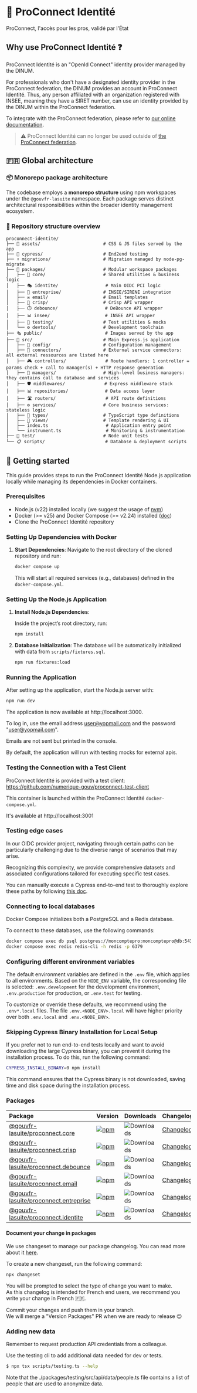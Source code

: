 # 🔑 ProConnect Identité

ProConnect, l'accès pour les pros, validé par l'État

## Why use ProConnect Identité ❓

ProConnect Identité is an "OpenId Connect" identity provider managed by the DINUM.

For professionals who don't have a designated identity provider in the ProConnect federation,
the DINUM provides an account in ProConnect Identité.
Thus, any person affiliated with an organization registered with INSEE, meaning they have a SIRET number, can use an
identity provided by the DINUM within the ProConnect federation.

To integrate with the ProConnect federation, please refer
to [our online documentation](https://github.com/numerique-gouv/proconnect-documentation).

> ⚠️ ProConnect Identité can no longer be used outside of [the ProConnect federation](https://www.proconnect.gouv.fr/).

## 🇫🇷 Global architecture

### 📦 Monorepo package architecture

The codebase employs a **monorepo structure** using npm workspaces under the `@gouvfr-lasuite` namespace.
Each package serves distinct architectural responsibilities within the broader identity management ecosystem.

### 🌳 Repository structure overview

```
proconnect-identite/
├── 📨 assets/                        # CSS & JS files served by the app
├── 🤖 cypress/                       # End2end testing
├── ⬆ migrations/                    # Migration managed by node-pg-migrate
├── 📁 packages/                      # Modular workspace packages
│   ├── 🔧 core/                      # Shared utilities & business logic
│   ├── 🎭 identite/                  # Main OIDC PCI logic
│   ├── 🏢 entreprise/                # INSEE/SIRENE integration
│   ├── ✉️ email/                     # Email templates
│   ├── 💬 crisp/                     # Crisp API wrapper
│   ├── ⏱️ debounce/                  # DeBounce API wrapper
│   ├── 📊 insee/                     # INSEE API wrapper
│   ├── 🧪 testing/                   # Test utilities & mocks
│   └── ⚙️ devtools/                  # Development toolchain
├── 🗞 public/                        # Images served by the app
├── 🚀 src/                           # Main Express.js application
│   ├── 📁 config/                    # Configuration management
│   ├── 🔌 connectors/                # External service connectors: all external ressources are listed here
│   ├── 🎮 controllers/               # Route handlers: 1 controller = params check + call to manager(s) + HTTP response generation
│   ├── 👔 managers/                  # High-level business managers: they contains call to database and services
│   ├── 🛡️ middlewares/               # Express middleware stack
│   ├── 📊 repositories/              # Data access layer
│   ├── 🛣️ routers/                   # API route definitions
│   ├── ⚙️ services/                  # Core business services: stateless logic
│   ├── 📝 types/                     # TypeScript type definitions
│   ├── 🎨 views/                     # Template rendering & UI
│   ├── index.ts                      # Application entry point
│   └── instrument.ts                 # Monitoring & instrumentation
├── 🧪 test/                          # Node unit tests 
└── 📋 scripts/                       # Database & deployment scripts
```

## 🔧 Getting started

This guide provides steps to run the ProConnect Identité Node.js application locally while managing its dependencies in Docker containers.

### Prerequisites

- Node.js (v22) installed locally (we suggest the usage of [nvm](https://github.com/nvm-sh/nvm))
- Docker (>= v25) and Docker Compose (>= v2.24) installed ([doc](https://docs.docker.com/engine/install/))
- Clone the ProConnect Identité repository

### Setting Up Dependencies with Docker

1. **Start Dependencies**: Navigate to the root directory of the cloned repository and run:

   ```bash
   docker compose up
   ```

   This will start all required services (e.g., databases) defined in the `docker-compose.yml`.

### Setting Up the Node.js Application

1. **Install Node.js Dependencies**:

   Inside the project’s root directory, run:

   ```bash
   npm install
   ```

2. **Database Initialization**: The database will be automatically initialized with data from `scripts/fixtures.sql`.

   ```bash
   npm run fixtures:load
   ```

### Running the Application

After setting up the application, start the Node.js server with:

```bash
npm run dev
```

The application is now available at http://localhost:3000.

To log in, use the email address user@yopmail.com and the password "user@yopmail.com".

Emails are not sent but printed in the console.

By default, the application will run with testing mocks for external apis.

### Testing the Connection with a Test Client

ProConnect Identité is provided with a test client: https://github.com/numerique-gouv/proconnect-test-client

This container is launched within the ProConnect Identité `docker-compose.yml`.

It's available at http://localhost:3001

### Testing edge cases

In our OIDC provider project,
navigating through certain paths can be particularly challenging due to the diverse range of scenarios that may arise.

Recognizing this complexity,
we provide comprehensive datasets and associated configurations
tailored for executing specific test cases.

You can manually execute a Cypress end-to-end test
to thoroughly explore these paths by following [this doc](./cypress/README.md).

### Connecting to local databases

Docker Compose initializes both a PostgreSQL and a Redis database.

To connect to these databases, use the following commands:

```bash
docker compose exec db psql postgres://moncomptepro:moncomptepro@db:5432/moncomptepro
docker compose exec redis redis-cli -h redis -p 6379
```

### Configuring different environment variables

The default environment variables are defined in the `.env` file, which applies to all environments. Based on the `NODE_ENV` variable, the corresponding file is selected: `.env.development` for the development environment, `.env.production` for production, or `.env.test` for testing.

To customize or override these defaults, we recommend using the `.env*.local` files. The file `.env.<NODE_ENV>.local` will have higher priority over both `.env.local` and `.env.<NODE_ENV>`.

### Skipping Cypress Binary Installation for Local Setup

If you prefer not to run end-to-end tests locally and want to avoid downloading the large Cypress binary, you can prevent it during the installation process. To do this, run the following command:

```bash
CYPRESS_INSTALL_BINARY=0 npm install
```

This command ensures that the Cypress binary is not downloaded, saving time and disk space during the installation process.

### Packages

| Package                                                               | Version                                                                                                                                                        | Downloads                                                                                 | Changelog                                       |
| :-------------------------------------------------------------------- | :------------------------------------------------------------------------------------------------------------------------------------------------------------- | :---------------------------------------------------------------------------------------- | :---------------------------------------------- |
| [@gouvfr-lasuite/proconnect.core](./packages/core#readme)             | [![npm](https://img.shields.io/npm/v/@gouvfr-lasuite/proconnect.core.svg?logo=npm)](https://www.npmjs.com/package/@gouvfr-lasuite/proconnect.core)             | ![Downloads](https://img.shields.io/npm/dw/@gouvfr-lasuite/proconnect.core?label=↓)       | [Changelog](./packages/core/CHANGELOG.md)       |
| [@gouvfr-lasuite/proconnect.crisp](./packages/crisp#readme)           | [![npm](https://img.shields.io/npm/v/@gouvfr-lasuite/proconnect.crisp.svg?logo=npm)](https://www.npmjs.com/package/@gouvfr-lasuite/proconnect.crisp)           | ![Downloads](https://img.shields.io/npm/dw/@gouvfr-lasuite/proconnect.crisp?label=↓)      | [Changelog](./packages/crisp/CHANGELOG.md)      |
| [@gouvfr-lasuite/proconnect.debounce](./packages/debounce#readme)     | [![npm](https://img.shields.io/npm/v/@gouvfr-lasuite/proconnect.debounce.svg?logo=npm)](https://www.npmjs.com/package/@gouvfr-lasuite/proconnect.debounce)     | ![Downloads](https://img.shields.io/npm/dw/@gouvfr-lasuite/proconnect.debounce?label=↓)   | [Changelog](./packages/debounce/CHANGELOG.md)   |
| [@gouvfr-lasuite/proconnect.email](./packages/email#readme)           | [![npm](https://img.shields.io/npm/v/@gouvfr-lasuite/proconnect.email.svg?logo=npm)](https://www.npmjs.com/package/@gouvfr-lasuite/proconnect.email)           | ![Downloads](https://img.shields.io/npm/dw/@gouvfr-lasuite/proconnect.email?label=↓)      | [Changelog](./packages/email/CHANGELOG.md)      |
| [@gouvfr-lasuite/proconnect.entreprise](./packages/entreprise#readme) | [![npm](https://img.shields.io/npm/v/@gouvfr-lasuite/proconnect.entreprise.svg?logo=npm)](https://www.npmjs.com/package/@gouvfr-lasuite/proconnect.entreprise) | ![Downloads](https://img.shields.io/npm/dw/@gouvfr-lasuite/proconnect.entreprise?label=↓) | [Changelog](./packages/entreprise/CHANGELOG.md) |
| [@gouvfr-lasuite/proconnect.identite](./packages/identite#readme)     | [![npm](https://img.shields.io/npm/v/@gouvfr-lasuite/proconnect.identite.svg?logo=npm)](https://www.npmjs.com/package/@gouvfr-lasuite/proconnect.identite)     | ![Downloads](https://img.shields.io/npm/dw/@gouvfr-lasuite/proconnect.identite?label=↓)   | [Changelog](./packages/entreprise/CHANGELOG.md) |

#### Document your change in packages

We use changeset to manage our package changelog. You can read more about it [here](https://github.com/changesets/changesets).

To create a new changeset, run the following command:

```bash
npx changeset
```

You will be prompted to select the type of change you want to make.  
As this changelog is intended for French end users, we recommend you write your change in French :fr:.

Commit your changes and push them in your branch.  
We will merge a "Version Packages" PR when we are ready to release :wink:

### Adding new data

Remember to request production API credentials from a colleague.

Use the testing cli to add additional data needed for dev or tests.

```bash
$ npx tsx scripts/testing.ts --help
```

Note that the ./packages/testing/src/api/data/people.ts file contains a list of people that are used to anonymize data.
